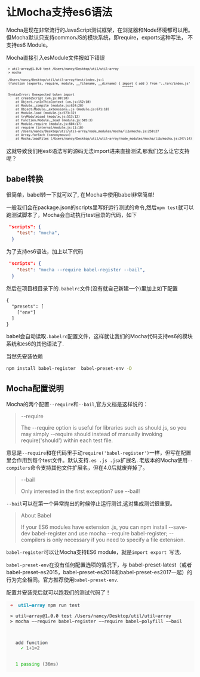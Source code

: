 # 让Mocha支持es6语法

Mocha是现在非常流行的JavaScript测试框架，在浏览器和Node环境都可以用。但Mocha默认只支持commonJS的模块系统，即require，exports这种写法，
不支持es6 Module。

Mocha直接引入esModule文件报如下错误

![](../assets/02/1.png)

这就导致我们用es6语法写的源码无法import进来直接测试,那我们怎么让它支持呢？

## babel转换

很简单，babel转一下就可以了, 在Mocha中使用babel非常简单!

一般我们会在package.json的scripts里写好运行测试的命令,然后`npm test`就可以跑测试脚本了，Mocha会自动执行test目录的代码，如下

```json
 "scripts": {
    "test": "mocha",
  }
```
为了支持es6语法，加上以下代码
```json
 "scripts": {
    "test": "mocha --require babel-register --bail",
  }
```

然后在项目根目录下的`.babelrc`文件(没有就自己新建一个)里加上如下配置
```
{
  "presets": [
    ["env"]
  ]
}
```
babel会自动读取`.babelrc`配置文件，这样就让我们的Mocha代码支持es6的模块系统和es6的其他语法了.

当然先安装依赖
```bash
npm install babel-register  babel-preset-env -D
```

## Mocha配置说明
Mocha的两个配置`--require`和`--bail`,官方文档是这样说的：

> --require
>
> The --require option is useful for libraries such as should.js, so you may simply --require should instead of manually invoking require('should') within each test file.

意思是`--require`和在代码里手动`require('babel-register')`一样，但写在配置里会作用到每个test文件。默认支持`.es .js .jsx`扩展名.
老版本的Mocha使用`--compilers`命令支持其他文件扩展名，但在4.0后就废弃掉了。

> --bail
>
> Only interested in the first exception? use --bail!

`--bail`可以在第一个异常抛出的时候停止运行测试,这对集成测试很重要。

> About Babel
>
> If your ES6 modules have extension .js, you can npm install --save-dev babel-register and use mocha --require babel-register; --compilers is only necessary if you need to specify a file extension.

`babel-register`可以让Mocha支持ES6 module，就是`import export `写法.

`babel-preset-env`在没有任何配置选项的情况下，与 babel-preset-latest（或者babel-preset-es2015，babel-preset-es2016和babel-preset-es2017一起）的行为完全相同。官方推荐使用`babel-preset-env`.

配置并安装完后就可以跑我们的测试代码了！

![](../assets/02/2.png)